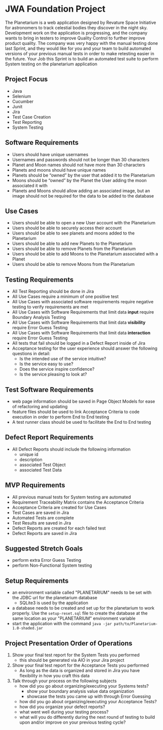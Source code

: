 # JWA Foundation Project

The Planetarium is a web application designed by Revature Space Initiative for astronomers to track celestial bodies they discover in the night sky. Development work on the application is progressing, and the company wants to bring in testers to improve Quality Control to further improve product quality. The company was very happy with the manual testing done last Sprint, and they would like for you and your team to build automated versions of your previous manual tests in order to make retesting easier in the future. Your Job this Sprint is to build an automated test suite to perform System testing on the planetarium application

## Project Focus

- Java
- Selenium
- Cucumber
- Junit
- Jira
- Test Case Creation
- Test Reporting
- System Testing

## Software Requirements 

- Users should have unique usernames
- Usernames and passwords should not be longer than 30 characters
- Planet and Moon names should not have more than 30 characters
- Planets and moons should have unique names
- Planets should be “owned” by the user that added it to the Planetarium
- Moons should be “owned” by the Planet the User adding the moon associated it with
- Planets and Moons should allow adding an associated image, but an image should not be required for the data to be added to the database

## Use Cases

- Users should be able to open a new User account with the Planetarium
- Users should be able to securely access their account
- Users should be able to see planets and moons added to the Planetarium
- Users should be able to add new Planets to the Planetarium
- Users should be able to remove Planets from the Planetarium
- Users should be able to add Moons to the Planetarium associated with a Planet
- Users should be able to remove Moons from the Planetarium

## Testing Requirements

- All Test Reporting should be done in Jira
- All Use Cases require a minimum of one positive test
- All Use Cases with associated software requirements require negative testing to verify requirements are met
- All Use Cases with Software Requirements that limit data **input** require Boundary Analysis Testing
- All Use Cases with Software Requirements that limit data **visibility** require Error Guess Testing
- All Use Cases with Software Requirements that limit data **interaction** require Error Guess Testing
- All tests that fail should be logged in a Defect Report inside of Jira
- Acceptance testing for the user experience should answer the following questions in detail:
  - Is the intended use of the service intuitive?
  - Is the service easy to use?
  - Does the service inspire confidence?
  - Is the service pleasing to look at?

## Test Software Requirements

- web page information should be saved in Page Object Models for ease of refactoring and updating
- feature files should be used to link Acceptance Criteria to code execution in order to perform End to End testing
- A test runner class should be used to facilitate the End to End testing

## Defect Report Requirements

- All Defect Reports should include the following information
  - unique id
  - description
  - associated Test Object
  - associated Test Data

## MVP Requirements

- All previous manual tests for System testing are automated
- Requirement Traceability Matrix contains the Acceptance Criteria
- Acceptance Criteria are created for Use Cases
- Test Cases are saved in Jira
- Automated Tests are complete
- Test Results are saved in Jira
- Defect Reports are created for each failed test
- Defect Reports are saved in Jira

## Suggested Stretch Goals

- perform extra Error Guess Testing
- perform Non-Functional System testing

## Setup Requirements

- an environment variable called "PLANETARIUM" needs to be set with the JDBC url for the planetarium database
  - SQLite3 is used by the application
- a database needs to be created and set up for the planetarium to work properly. Use the `setup-reset.sql` file to create the database at the same location as your "PLANETARIUM" environment variable
- start the application with the command `java -jar path/to/Planetarium-1.0-shaded.jar`

## Project Presentation Order of Operations

1. Show your final test report for the System Tests you performed
   - this should be generated via AIO in your Jira project
2. Show your final test report for the Acceptance Tests you performed
   - As long as the data is organized and stored in Jira you have flexibility in how you craft this data
3. Talk through your process on the following subjects
   - how did you go about organizing/executing your Systems tests?
     - show your boundary analysis value data organization
     - showcase the tests you came up with through Error Guessing
   - how did you go about organizing/executing your Acceptance Tests?
   - how did you organize your defect reports?
   - what went well during your testing process?
   - what will you do differently during the next round of testing to build upon and/or improve on your previous testing cycle?
